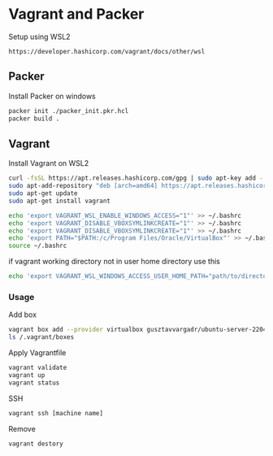﻿# Vagrant and Packer

Setup using WSL2

`https://developer.hashicorp.com/vagrant/docs/other/wsl`

## Packer
Install Packer on windows

```bash
packer init ./packer_init.pkr.hcl
packer build .
```

## Vagrant
Install Vagrant on WSL2

```bash
curl -fsSL https://apt.releases.hashicorp.com/gpg | sudo apt-key add -
sudo apt-add-repository "deb [arch=amd64] https://apt.releases.hashicorp.com $(lsb_release -cs) main"
sudo apt-get update
sudo apt-get install vagrant

echo 'export VAGRANT_WSL_ENABLE_WINDOWS_ACCESS="1"' >> ~/.bashrc
echo 'export VAGRANT_DISABLE_VBOXSYMLINKCREATE="1"' >> ~/.bashrc
echo 'export VAGRANT_DISABLE_VBOXSYMLINKCREATE="1"' >> ~/.bashrc
echo 'export PATH="$PATH:/c/Program Files/Oracle/VirtualBox"' >> ~/.bashrc
source ~/.bashrc
```

if vagrant working directory not in user home directory use this
```bash
echo 'export VAGRANT_WSL_WINDOWS_ACCESS_USER_HOME_PATH="path/to/directory"' >> ~/.bashrc 
```

### Usage
Add box
```bash
vagrant box add --provider virtualbox gusztavvargadr/ubuntu-server-2204-lts
ls /.vagrant/boxes
```

Apply Vagrantfile
```bash
vagrant validate
vagrant up
vagrant status
```
SSH
```bash
vagrant ssh [machine name]
```

Remove
```bash
vagrant destory
```





